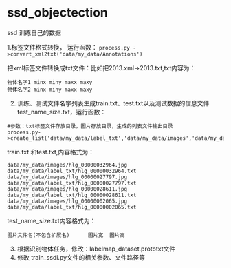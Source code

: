 # ssd_objectection
ssd 训练自己的数据

 1.标签文件格式转换， 运行函数：
 ``process.py ->convert_xml2txt('data/my_data/Annotations')``
 
 把xml标签文件转换成txt文件：比如把2013.xml->2013.txt,txt内容为：
``` stylus
物体名字1 minx miny maxx maxy
物体名字2 minx miny maxx maxy
```
 2. 训练、测试文件名字列表生成train.txt、test.txt以及测试数据的信息文件test_name_size.txt，运行函数：
 

``` stylus
#参数：txt标签文件存放目录，图片存放目录，生成的列表文件输出目录
process.py->create_list('data/my_data/label_txt','data/my_data/images','data/my_data/')
```

train.txt 和test.txt,内容格式为：

``` stylus
data/my_data/images/hlg_00000032964.jpg data/my_data/label_txt/hlg_00000032964.txt
data/my_data/images/hlg_00000027797.jpg data/my_data/label_txt/hlg_00000027797.txt
data/my_data/images/hlg_00000028611.jpg data/my_data/label_txt/hlg_00000028611.txt
data/my_data/images/hlg_00000002065.jpg data/my_data/label_txt/hlg_00000002065.txt
```
test_name_size.txt内容格式为：

``` stylus
图片文件名(不包含扩展名)	   图片宽  图片高

```



 3. 根据识别物体任务，修改：labelmap_dataset.prototxt文件
 4. 修改 train_ssdi.py文件的相关参数、文件路径等

 

